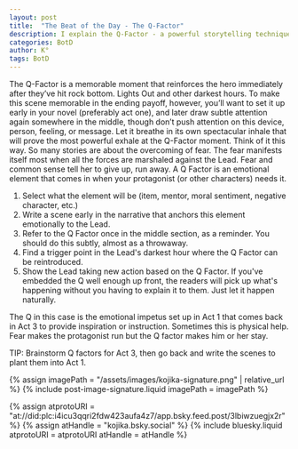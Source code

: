 ```yaml
---
layout: post
title:  "The Beat of the Day - The Q-Factor"
description: I explain the Q-Factor - a powerful storytelling technique where an emotional element, introduced early in the story, returns at the protagonist's darkest moment to help them overcome their fears and challenges. By establishing this element in Act One, subtly referencing it mid-story, and bringing it back at a crucial moment, we can create deeply resonant scenes without heavy-handed explanation. Through a five-step process, I demonstrate how to effectively weave this device into your narrative, making those rock-bottom moments more impactful and meaningful.
categories: BotD
author: K°
tags: BotD
---
```


The Q-Factor is a memorable moment that reinforces the hero immediately after they’ve hit rock bottom. Lights Out and other darkest hours. To make this scene memorable in the ending payoff, however, you’ll want to set it up early in your novel (preferably act one), and later draw subtle attention again somewhere in the middle, though don’t push attention on this device, person, feeling, or message. Let it breathe in its own spectacular inhale that will prove the most powerful exhale at the Q-Factor moment. Think of it this way. So many stories are about the overcoming of fear. The fear manifests itself most when all the forces are marshaled against the Lead. Fear and common sense tell her to give up, run away. A Q Factor is an emotional element that comes in when your protagonist (or other characters) needs it.

1. Select what the element will be (item, mentor, moral sentiment, negative character, etc.)
2. Write a scene early in the narrative that anchors this element emotionally to the Lead.
3. Refer to the Q Factor once in the middle section, as a reminder.
   You should do this subtly, almost as a throwaway.
4. Find a trigger point in the Lead's darkest hour where the Q Factor can be reintroduced.
5. Show the Lead taking new action based on the Q Factor. If you've embedded the Q well enough up front, the readers will pick up what's happening without you having to explain it to them. Just let it happen naturally.

The Q in this case is the emotional impetus set up in Act 1 that comes back in Act 3 to provide inspiration or instruction. Sometimes this is physical help. Fear makes the protagonist run but the Q factor makes him or her stay.

TIP: Brainstorm Q factors for Act 3, then go back and write the scenes to plant them into Act 1.

<!-- signature -->
{% assign imagePath = "/assets/images/kojika-signature.png" | relative_url %}
{% include post-image-signature.liquid imagePath = imagePath %}

<!-- comments -->
{% assign atprotoURI = "at://did:plc:i4icu3qqri2fdw423aufa4z7/app.bsky.feed.post/3lbiwzuegjx2r" %}
{% assign atHandle = "kojika.bsky.social" %}
{% include bluesky.liquid atprotoURI = atprotoURI atHandle = atHandle %}